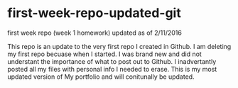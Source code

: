 # first-week-repo-updated-git
first week repo (week 1 homework) updated as of 2/11/2016

This repo is an update to the very first repo I created in Github.
I am deleting my first repo becuase when I started.  I was brand new 
and did not understant the importance of what to post out to Github.
I inadvertantly posted all my files with personal info I needed to erase. 
This is my most updated version of My portfolio and will conitunally be updated.
